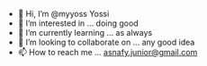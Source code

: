 - 👋 Hi, I’m @myyoss Yossi
- 👀 I’m interested in ... doing good
- 🌱 I’m currently learning ... as always
- 💞️ I’m looking to collaborate on ... any good idea 
- 📫 How to reach me ... asnafy.junior@gmail.com‬

<!---
myyoss/myyoss is a ✨ special ✨ repository because its `README.md` (this file) appears on your GitHub profile.
You can click the Preview link to take a look at your changes.
--->
